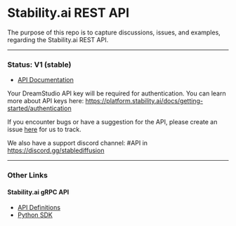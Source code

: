 # Stability.ai REST API

The purpose of this repo is to capture discussions, issues, and examples, regarding the Stability.ai REST API.

---

### Status: V1 (stable)

- [API Documentation](https://api.stability.ai)

Your DreamStudio API key will be required for authentication. You can learn more about API keys here: https://platform.stability.ai/docs/getting-started/authentication

If you encounter bugs or have a suggestion for the API, please create an issue [here](https://github.com/Stability-AI/REST-API/issues/new/choose) for us to track.

We also have a support discord channel: #API in https://discord.gg/stablediffusion

---

### Other Links

#### Stability.ai gRPC API

- [API Definitions](https://github.com/Stability-AI/api-interfaces)
- [Python SDK](https://github.com/Stability-AI/stability-sdk)
